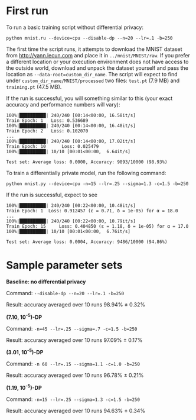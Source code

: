# First run
To run a basic training script without differential privacy:
```shell
python mnist.ru --device=cpu --disable-dp --n=20 --lr=.1 -b=250
```
The first time the script runs, it attempts to download the MNIST dataset from http://yann.lecun.com and place it in `../mnist/MNIST/raw`. If you prefer a different location or your execution environment does not have access to the outside world, download and unpack the dataset yourself and pass the location as `--data-root=custom_dir_name`. The script will expect to find under `custom_dir_name/MNIST/processed` two files: `test.pt` (7.9 MB) and `training.pt` (47.5 MB).

If the run is successful, you will something similar to this (your exact accuracy and performance numbers will vary):
```
100%|██████████| 240/240 [00:14<00:00, 16.58it/s]
Train Epoch: 1 	 Loss: 0.536689
100%|██████████| 240/240 [00:14<00:00, 16.48it/s]
Train Epoch: 2 	 Loss: 0.102070
...
100%|██████████| 240/240 [00:14<00:00, 17.02it/s]
Train Epoch: 10 	 Loss: 0.025479
100%|██████████| 10/10 [00:01<00:00,  6.64it/s]

Test set: Average loss: 0.0000, Accuracy: 9893/10000 (98.93%)
```

To train a differentially private model, run the following command:
```shell
python mnist.py --device=cpu -n=15 --lr=.25 --sigma=1.3 -c=1.5 -b=250
```
If the run is successful, expect to see
```
100%|██████████| 240/240 [00:22<00:00, 10.48it/s]
Train Epoch: 1 	Loss: 0.912457 (ε = 0.71, δ = 1e-05) for α = 18.0
...
100%|██████████| 240/240 [00:22<00:00, 10.79it/s]
Train Epoch: 15 	Loss: 0.404850 (ε = 1.18, δ = 1e-05) for α = 17.0
100%|██████████| 10/10 [00:01<00:00,  6.76it/s]

Test set: Average loss: 0.0004, Accuracy: 9486/10000 (94.86%)
```

# Sample parameter sets

**Baseline: no differential privacy**

Command: `--disable-dp --n=20 --lr=.1 -b=250`

Result: accuracy averaged over 10 runs 98.94% ± 0.32%

**(7.10, 10<sup>-5</sup>)-DP**

Command: `-n=45 --lr=.25 --sigma=.7 -c=1.5 -b=250`

Result: accuracy averaged over 10 runs 97.09% ± 0.17%

**(3.01, 10<sup>-5</sup>)-DP**

Command: `-n 60 --lr=.15 --sigma=1.1 -c=1.0 -b=250`

Result: accuracy averaged over 10 runs 96.78% ± 0.21%

**(1.19, 10<sup>-5</sup>)-DP**

Command: `-n=15 --lr=.25 --sigma=1.3 -c=1.5 -b=250`

Result: accuracy averaged over 10 runs 94.63% ± 0.34%
